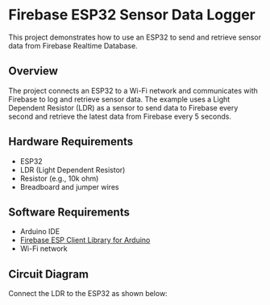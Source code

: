 # Firebase ESP32 Sensor Data Logger

This project demonstrates how to use an ESP32 to send and retrieve sensor data from Firebase Realtime Database.

## Overview

The project connects an ESP32 to a Wi-Fi network and communicates with Firebase to log and retrieve sensor data. The example uses a Light Dependent Resistor (LDR) as a sensor to send data to Firebase every second and retrieve the latest data from Firebase every 5 seconds.

## Hardware Requirements

- ESP32
- LDR (Light Dependent Resistor)
- Resistor (e.g., 10k ohm)
- Breadboard and jumper wires

## Software Requirements

- Arduino IDE
- [Firebase ESP Client Library for Arduino](https://github.com/mobizt/Firebase-ESP-Client)
- Wi-Fi network

## Circuit Diagram

Connect the LDR to the ESP32 as shown below:

